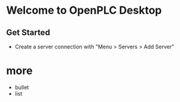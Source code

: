 # Welcome to OpenPLC Desktop


## Get Started

- Create a server connection with  "Menu > Servers > Add Server"

# more

- bullet
- list
